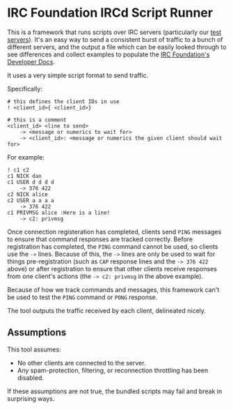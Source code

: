 # IRC Foundation IRCd Script Runner
This is a framework that runs scripts over IRC servers (particularly our [test servers](https://github.com/irccom/test-servers)). It's an easy way to send a consistent burst of traffic to a bunch of different servers, and the output a file which can be easily looked through to see differences and collect examples to populate the [IRC Foundation's Developer Docs](https://github.com/irccom/devdocs).

It uses a very simple script format to send traffic.

Specifically:

    # this defines the client IDs in use
    ! <client_id>{ <client_id>}

    # this is a comment
    <client_id> <line to send>
        -> <message or numerics to wait for>
        -> <client_id>: <message or numerics the given client should wait for>

For example:

    ! c1 c2
    c1 NICK dan
    c1 USER d d d d
        -> 376 422
    c2 NICK alice
    c2 USER a a a a
        -> 376 422
    c1 PRIVMSG alice :Here is a line!
        -> c2: privmsg

Once connection registeration has completed, clients send `PING` messages to ensure that command responses are tracked correctly. Before registration has completed, the `PING` command cannot be used, so clients use the `->` lines. Because of this, the `->` lines are only be used to wait for things pre-registration (such as `CAP` response lines and the `-> 376 422` above) or after registration to ensure that other clients receive responses from one client's actions (the `-> c2: privmsg` in the above example).

Because of how we track commands and messages, this framework can't be used to test the `PING` command or `PONG` response.

The tool outputs the traffic received by each client, delineated nicely.


## Assumptions
This tool assumes:

- No other clients are connected to the server.
- Any spam-protection, filtering, or reconnection throttling has been disabled.

If these assumptions are not true, the bundled scripts may fail and break in surprising ways.
